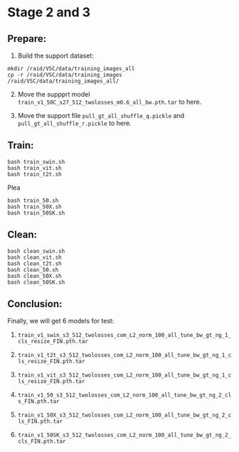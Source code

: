 # Stage 2 and 3

## Prepare:
1. Build the support dataset:
```
mkdir /raid/VSC/data/training_images_all
cp -r /raid/VSC/data/training_images /raid/VSC/data/training_images_all/
```

2. Move the suppprt model ```train_v1_50C_s27_512_twolosses_m0.6_all_bw.pth.tar``` to here.

3. Move the support file ```pull_gt_all_shuffle_q.pickle``` and ```pull_gt_all_shuffle_r.pickle``` to here.


## Train:

```
bash train_swin.sh
bash train_vit.sh
bash train_t2t.sh
```
Plea
```
bash train_50.sh
bash train_50X.sh
bash train_50SK.sh
```

## Clean:

```
bash clean_swin.sh
bash clean_vit.sh
bash clean_t2t.sh
bash clean_50.sh
bash clean_50X.sh
bash clean_50SK.sh
```

## Conclusion:
Finally, we will get $6$ models for test:
1. ```train_v1_swin_s3_512_twolosses_com_L2_norm_100_all_tune_bw_gt_ng_1_cls_resize_FIN.pth.tar```

2. ```train_v1_t2t_s3_512_twolosses_com_L2_norm_100_all_tune_bw_gt_ng_1_cls_resize_FIN.pth.tar```

3. ```train_v1_vit_s3_512_twolosses_com_L2_norm_100_all_tune_bw_gt_ng_1_cls_resize_FIN.pth.tar```

4. ```train_v1_50_s3_512_twolosses_com_L2_norm_100_all_tune_bw_gt_ng_2_cls_FIN.pth.tar```

5. ```train_v1_50X_s3_512_twolosses_com_L2_norm_100_all_tune_bw_gt_ng_2_cls_FIN.pth.tar```

6. ```train_v1_50SK_s3_512_twolosses_com_L2_norm_100_all_tune_bw_gt_ng_2_cls_FIN.pth.tar```
